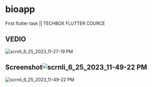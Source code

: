 # bioapp

First flutter task || TECHBOX FLUTTER COURCE 


## VEDIO
![scrnli_6_25_2023_11-27-19 PM](https://github.com/MohammedTAgha/BIO_APP/assets/36562531/946f42ae-048e-4db2-9931-97e350aecccc)


## Screenshot![scrnli_6_25_2023_11-49-22 PM](https://github.com/MohammedTAgha/BIO_APP/assets/36562531/f998a5c1-73d7-40fa-88e3-c56e7c00ed3f)


![scrnli_6_25_2023_11-49-22 PM](https://github.com/MohammedTAgha/BIO_APP/assets/36562531/c5fa904f-d7b6-4eae-9adf-e0404a8260d0)
